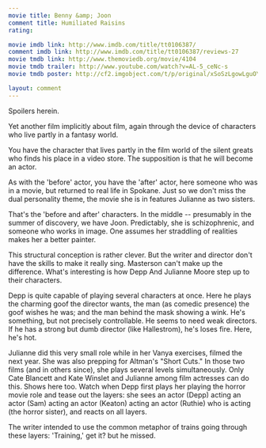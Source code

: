 ```yaml
---
movie title: Benny &amp; Joon
comment title: Humiliated Raisins
rating: 

movie imdb link: http://www.imdb.com/title/tt0106387/
comment imdb link: http://www.imdb.com/title/tt0106387/reviews-27
movie tmdb link: http://www.themoviedb.org/movie/4104
movie tmdb trailer: http://www.youtube.com/watch?v=AL-5_ceNc-s
movie tmdb poster: http://cf2.imgobject.com/t/p/original/xSoSzLgowLguOYdlU6zddjfnl4O.jpg

layout: comment
---
```


Spoilers herein.

Yet another film implicitly about film, again through the device of characters who live partly in a fantasy world.

You have the character that lives partly in the film world of the silent greats who finds his place in a video store. The supposition is that he will become an actor.

As with the 'before' actor, you have the 'after' actor, here someone who was in a movie, but returned to real life in Spokane. Just so we don't miss the dual personality theme, the movie she is in features Julianne as two sisters.

That's the 'before and after' characters. In the middle -- presumably in the summer of discovery, we have Joon. Predictably, she is schizophrenic, and someone who works in image. One assumes her straddling of realities makes her a better painter.

This structural conception is rather clever. But the writer and director don't have the skills to make it really sing. Masterson can't make up the difference. What's interesting is how Depp And Julianne Moore step up to their characters.

Depp is quite capable of playing several characters at once. Here he plays the charming goof the director wants, the man (as comedic presence) the goof wishes he was; and the man behind the mask showing a wink. He's something, but not precisely controllable. He seems to need weak directors. If he has a strong but dumb director (like Hallestrom), he's loses fire. Here, he's hot.

Julianne did this very small role while in her Vanya exercises, filmed the next year. She was also prepping for Altman's "Short Cuts." In those two films (and in others since), she plays several levels simultaneously. Only Cate Blancett and Kate Winslet and Julianne among film actresses can do this. Shows here too. Watch when Depp first plays her playing the horror movie role and tease out the layers: she sees an actor (Depp) acting an actor (Sam) acting an actor (Keaton) acting an actor (Ruthie) who is acting (the horror sister), and reacts on all layers.

The writer intended to use the common metaphor of trains going through these layers: 'Training,' get it? but he missed.